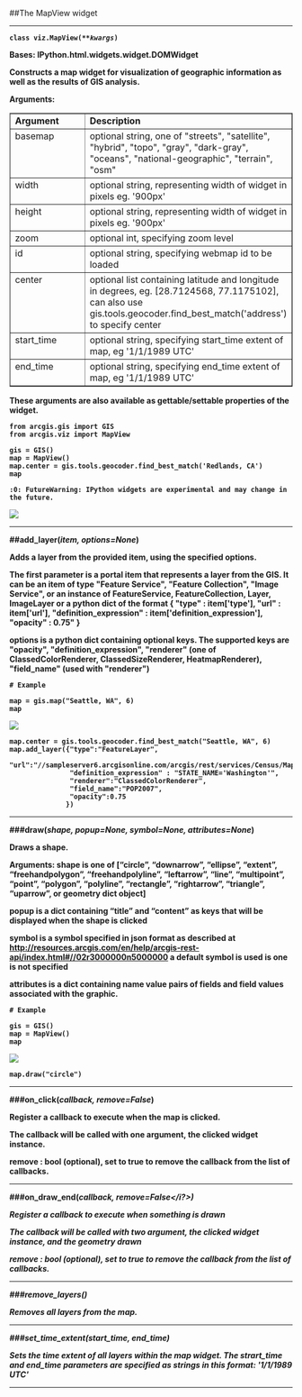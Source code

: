 
##The MapView widget

<hr/>

<code><b>class viz.MapView<b>(<i>**kwargs</i>)</code>

Bases: IPython.html.widgets.widget.DOMWidget

Constructs a map widget for visualization of geographic information as well as the results of GIS analysis.

**Arguments:**
<table border="1" class="docutils">
<colgroup>
<col width="27%">
<col width="73%">
</colgroup>
<tbody valign="top">
<tr class="row-odd"><td><strong>Argument</strong></td>
<td><strong>Description</strong></td>
</tr>
<tr class="row-even"><td>basemap</td>
<td>optional string, one of "streets", "satellite", "hybrid", "topo", "gray", "dark-gray", "oceans", "national-geographic", "terrain", "osm"</td>
</tr>
<tr class="row-odd"><td>width</td>
<td>optional string, representing width of widget in pixels eg. '900px'</td>
</tr>
<tr class="row-even"><td>height</td>
<td>optional string, representing width of widget in pixels eg. '900px'</td>
</tr>
<tr class="row-odd"><td>zoom</td>
<td>optional int, specifying zoom level</td>
</tr>
<tr class="row-odd"><td>id</td>
<td>optional string, specifying webmap id to be loaded</td>
</tr>
<tr class="row-odd"><td>center</td>
<td>optional list containing latitude and longitude in degrees, eg. [28.7124568, 77.1175102], can also use gis.tools.geocoder.find_best_match('address') to specify center</td>
</tr>
<tr class="row-odd"><td>start_time</td>
<td>optional string, specifying start_time extent of map, eg '1/1/1989 UTC'</td>
</tr>
<tr class="row-odd"><td>end_time</td>
<td>optional string, specifying end_time extent of map, eg '1/1/1989 UTC'</td>
</tr>
</tbody>
</table>

These arguments are also available as gettable/settable properties of the widget.


    from arcgis.gis import GIS
    from arcgis.viz import MapView
    
    gis = GIS()
    map = MapView()
    map.center = gis.tools.geocoder.find_best_match('Redlands, CA')
    map

    :0: FutureWarning: IPython widgets are experimental and may change in the future.
    

<img src="http://esri.github.io/arcgis-python-api/notebooks/nbimages/redlands.png" />

<hr>

##add_layer(<i>item, options=None</i>)

Adds a layer from the provided item, using the specified options.

The first parameter is a portal item that represents a layer from the GIS. It can be an item of type "Feature Service", "Feature Collection", "Image Service", or an instance of FeatureService, FeatureCollection, Layer, ImageLayer or a python dict of the format { 
                "type" : item['type'], 
                "url" : item['url'],
                "definition_expression" : item['definition_expression'],
                "opacity" : 0.75"
                } 
                
options is a python dict containing optional keys. The supported keys are "opacity", "definition_expression", "renderer" (one of ClassedColorRenderer, ClassedSizeRenderer, HeatmapRenderer), "field_name" (used with "renderer") 


    # Example
    
    map = gis.map("Seattle, WA", 6)
    map

<img src="http://esri.github.io/arcgis-python-api/notebooks/nbimages/05-smart-wa.png" />


    map.center = gis.tools.geocoder.find_best_match("Seattle, WA", 6)
    map.add_layer({"type":"FeatureLayer", 
                   "url":"//sampleserver6.arcgisonline.com/arcgis/rest/services/Census/MapServer/2",
                   "definition_expression" : "STATE_NAME='Washington'",
                   "renderer":"ClassedColorRenderer",
                   "field_name":"POP2007",
                   "opacity":0.75
                  })

<hr>

###draw(<i>shape, popup=None, symbol=None, attributes=None</i>)

Draws a shape.

**Arguments:**
**shape** is one of [“circle”, “downarrow”, “ellipse”, “extent”, “freehandpolygon”, “freehandpolyline”, “leftarrow”, “line”, “multipoint”, “point”, “polygon”, “polyline”, “rectangle”, “rightarrow”, “triangle”, “uparrow”, or geometry dict object]

**popup** is a dict containing “title” and “content” as keys that will be displayed when the shape is clicked

**symbol** is a symbol specified in json format as described at http://resources.arcgis.com/en/help/arcgis-rest-api/index.html#//02r3000000n5000000 a default symbol is used is one is not specified

**attributes** is a dict containing name value pairs of fields and field values associated with the graphic.



    # Example
    
    gis = GIS()
    map = MapView()
    map

<img src="http://esri.github.io/arcgis-python-api/notebooks/nbimages/circle.png" />


    map.draw("circle")

<hr>

###on_click(<i>callback, remove=False</i>)

Register a callback to execute when the map is clicked.

The callback will be called with one argument, the clicked widget instance.

**remove** : bool (optional), set to true to remove the callback from the list of callbacks.

<hr>

###on_draw_end(<i>callback, remove=False</i?>)

Register a callback to execute when something is drawn

The callback will be called with two argument, the clicked widget instance, and the geometry drawn

**remove** : bool (optional), set to true to remove the callback from the list of callbacks.

<hr>

###remove_layers()

Removes all layers from the map.

<hr>

###set_time_extent(<i>start_time, end_time</i>)

Sets the time extent of all layers within the map widget. The strart_time and end_time parameters are specified as strings in this format: '1/1/1989 UTC'

<hr>
